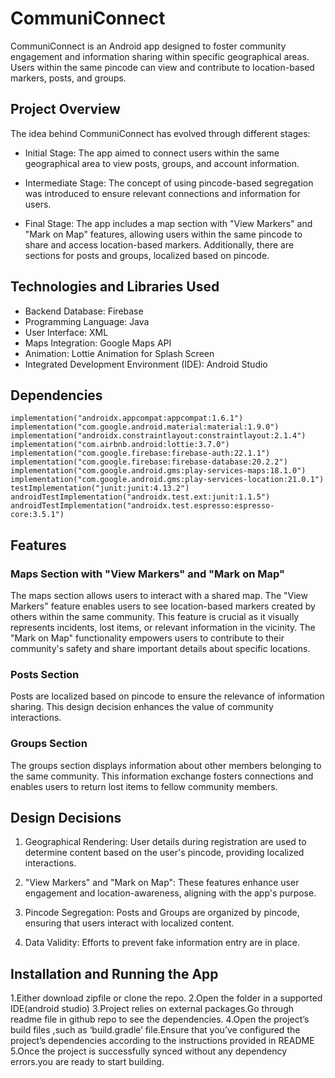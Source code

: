 # CommuniConnect

CommuniConnect is an Android app designed to foster community engagement and information sharing within specific geographical areas. Users within the same pincode can view and contribute to location-based markers, posts, and groups.

## Project Overview

The idea behind CommuniConnect has evolved through different stages:

- Initial Stage: The app aimed to connect users within the same geographical area to view posts, groups, and account information.

- Intermediate Stage: The concept of using pincode-based segregation was introduced to ensure relevant connections and information for users.

- Final Stage: The app includes a map section with "View Markers" and "Mark on Map" features, allowing users within the same pincode to share and access location-based markers. Additionally, there are sections for posts and groups, localized based on pincode.

## Technologies and Libraries Used

- Backend Database: Firebase
- Programming Language: Java
- User Interface: XML
- Maps Integration: Google Maps API
- Animation: Lottie Animation for Splash Screen
- Integrated Development Environment (IDE): Android Studio
## Dependencies

    implementation("androidx.appcompat:appcompat:1.6.1")
    implementation("com.google.android.material:material:1.9.0")
    implementation("androidx.constraintlayout:constraintlayout:2.1.4")
    implementation("com.airbnb.android:lottie:3.7.0")
    implementation("com.google.firebase:firebase-auth:22.1.1")
    implementation("com.google.firebase:firebase-database:20.2.2")
    implementation("com.google.android.gms:play-services-maps:18.1.0")
    implementation("com.google.android.gms:play-services-location:21.0.1")
    testImplementation("junit:junit:4.13.2")
    androidTestImplementation("androidx.test.ext:junit:1.1.5")
    androidTestImplementation("androidx.test.espresso:espresso-core:3.5.1")

## Features

### Maps Section with "View Markers" and "Mark on Map"

The maps section allows users to interact with a shared map. The "View Markers" feature enables users to see location-based markers created by others within the same community. This feature is crucial as it visually represents incidents, lost items, or relevant information in the vicinity. The "Mark on Map" functionality empowers users to contribute to their community's safety and share important details about specific locations.

### Posts Section

Posts are localized based on pincode to ensure the relevance of information sharing. This design decision enhances the value of community interactions.

### Groups Section

The groups section displays information about other members belonging to the same community. This information exchange fosters connections and enables users to return lost items to fellow community members.

## Design Decisions

1. Geographical Rendering: User details during registration are used to determine content based on the user's pincode, providing localized interactions.

2. "View Markers" and "Mark on Map": These features enhance user engagement and location-awareness, aligning with the app's purpose.

3. Pincode Segregation: Posts and Groups are organized by pincode, ensuring that users interact with localized content.

4. Data Validity: Efforts to prevent fake information entry are in place.


## Installation and Running the App

1.Either download zipfile or clone the repo.
2.Open the folder in a supported IDE(android studio)
3.Project relies on external packages.Go through readme file in github repo to see the dependencies.
4.Open the project’s build files ,such as ‘build.gradle’ file.Ensure that you’ve configured the project’s dependencies according to the instructions provided in README
5.Once the project is successfully synced without any dependency errors.you are ready to start building.





